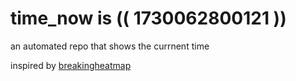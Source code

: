 # time_now is (( 1730062800121 ))

an automated repo that shows the currnent time

inspired by [breakingheatmap](https://github.com/breakingheatmap/breakingheatmap)
